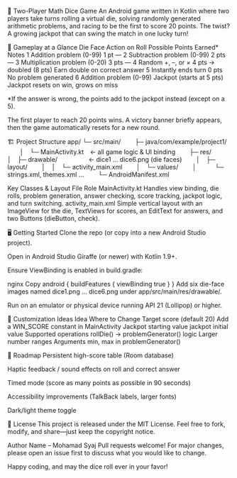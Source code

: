 🎲 Two-Player Math Dice Game
An Android game written in Kotlin where two players take turns rolling a virtual die, solving randomly generated arithmetic problems, and racing to be the first to score 20 points. The twist? A growing jackpot that can swing the match in one lucky turn!

📖 Gameplay at a Glance
Die Face	Action on Roll	Possible Points Earned*	Notes
1	Addition problem (0-99)	1 pt	—
2	Subtraction problem (0-99)	2 pts	—
3	Multiplication problem (0-20)	3 pts	—
4	Random +, –, or ×	4 pts → doubled (8 pts)	Earn double on correct answer
5	Instantly ends turn	0 pts	No problem generated
6	Addition problem (0-99)	Jackpot (starts at 5 pts)	Jackpot resets on win, grows on miss

*If the answer is wrong, the points add to the jackpot instead (except on a 5).

The first player to reach 20 points wins. A victory banner briefly appears, then the game automatically resets for a new round.

🏗️ Project Structure
app/
└─ src/main/
  ├─ java/com/example/project1/
  │ └─ MainActivity.kt ← all game logic & UI binding
  ├─ res/
  │ ├─ drawable/     ← dice1 … dice6.png (die faces)
  │ ├─ layout/
  │ │ └─ activity_main.xml
  │ └─ values/
  │   └─ strings.xml, themes.xml …
  └─ AndroidManifest.xml

Key Classes & Layout
File	Role
MainActivity.kt	Handles view binding, die rolls, problem generation, answer checking, score tracking, jackpot logic, and turn switching.
activity_main.xml	Simple vertical layout with an ImageView for the die, TextViews for scores, an EditText for answers, and two Buttons (dieButton, check).

🖥️ Getting Started
Clone the repo (or copy into a new Android Studio project).

Open in Android Studio Giraffe (or newer) with Kotlin 1.9+.

Ensure ViewBinding is enabled in build.gradle:

nginx
Copy
android {
    buildFeatures {
        viewBinding true
    }
}
Add six die-face images named dice1.png … dice6.png under app/src/main/res/drawable/.

Run on an emulator or physical device running API 21 (Lollipop) or higher.

🔧 Customization Ideas
Idea	Where to Change
Target score (default 20)	Add a WIN_SCORE constant in MainActivity
Jackpot starting value	jackpot initial value
Supported operations	rollDie() → problemGenerator() logic
Larger number ranges	Arguments min, max in problemGenerator()

🚀 Roadmap
Persistent high-score table (Room database)

Haptic feedback / sound effects on roll and correct answer

Timed mode (score as many points as possible in 90 seconds)

Accessibility improvements (TalkBack labels, larger fonts)

Dark/light theme toggle

📝 License
This project is released under the MIT License.
Feel free to fork, modify, and share—just keep the copyright notice.

Author
Name – Mohamad Syaj
Pull requests welcome! For major changes, please open an issue first to discuss what you would like to change.

Happy coding, and may the dice roll ever in your favor!
